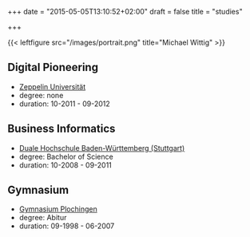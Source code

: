 +++
date = "2015-05-05T13:10:52+02:00"
draft = false
title = "studies"

+++

{{< leftfigure src="/images/portrait.png" title="Michael Wittig" >}}

## Digital Pioneering

* [Zeppelin Universität](http://www.zu.de/deutsch/bewerberportal/master/eMa_dipi.php?navid=129)
* degree: none
* duration: 10-2011 - 09-2012

## Business Informatics

* [Duale Hochschule Baden-Württemberg (Stuttgart)](http://www.dhbw-stuttgart.de/themen/bachelor/fakultaet-wirtschaft/wirtschaftsinformatik/konzeption-und-zielsetzung.html)
* degree: Bachelor of Science
* duration: 10-2008 - 09-2011

## Gymnasium

* [Gymnasium Plochingen](http://www.gymnasiumplochingen.de/) 
* degree: Abitur
* duration: 09-1998 - 06-2007

